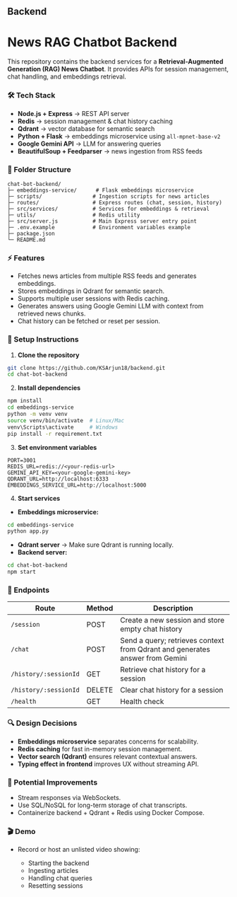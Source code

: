 ## Backend

# News RAG Chatbot Backend

This repository contains the backend services for a **Retrieval-Augmented Generation (RAG) News Chatbot**. It provides APIs for session management, chat handling, and embeddings retrieval.

### 🛠 Tech Stack

* **Node.js + Express** → REST API server
* **Redis** → session management & chat history caching
* **Qdrant** → vector database for semantic search
* **Python + Flask** → embeddings microservice using `all-mpnet-base-v2`
* **Google Gemini API** → LLM for answering queries
* **BeautifulSoup + Feedparser** → news ingestion from RSS feeds

### 📂 Folder Structure

```
chat-bot-backend/
├─ embeddings-service/      # Flask embeddings microservice
├─ scripts/                # Ingestion scripts for news articles
├─ routes/                 # Express routes (chat, session, history)
├─ src/services/           # Services for embeddings & retrieval
├─ utils/                  # Redis utility
├─ src/server.js           # Main Express server entry point
├─ .env.example            # Environment variables example
├─ package.json
└─ README.md
```

### ⚡ Features

* Fetches news articles from multiple RSS feeds and generates embeddings.
* Stores embeddings in Qdrant for semantic search.
* Supports multiple user sessions with Redis caching.
* Generates answers using Google Gemini LLM with context from retrieved news chunks.
* Chat history can be fetched or reset per session.

### 🚀 Setup Instructions

1. **Clone the repository**

```bash
git clone https://github.com/KSArjun18/backend.git
cd chat-bot-backend
```

2. **Install dependencies**

```bash
npm install
cd embeddings-service
python -m venv venv
source venv/bin/activate  # Linux/Mac
venv\Scripts\activate     # Windows
pip install -r requirement.txt
```

3. **Set environment variables**

```env
PORT=3001
REDIS_URL=redis://<your-redis-url>
GEMINI_API_KEY=<your-google-gemini-key>
QDRANT_URL=http://localhost:6333
EMBEDDINGS_SERVICE_URL=http://localhost:5000
```

4. **Start services**

* **Embeddings microservice:**

```bash
cd embeddings-service
python app.py
```

* **Qdrant server** → Make sure Qdrant is running locally.
* **Backend server:**

```bash
cd chat-bot-backend
npm start
```

### 📌 Endpoints

| Route                 | Method | Description                                                                  |
| --------------------- | ------ | ---------------------------------------------------------------------------- |
| `/session`            | POST   | Create a new session and store empty chat history                            |
| `/chat`               | POST   | Send a query; retrieves context from Qdrant and generates answer from Gemini |
| `/history/:sessionId` | GET    | Retrieve chat history for a session                                          |
| `/history/:sessionId` | DELETE | Clear chat history for a session                                             |
| `/health`             | GET    | Health check                                                                 |

### 🔍 Design Decisions

* **Embeddings microservice** separates concerns for scalability.
* **Redis caching** for fast in-memory session management.
* **Vector search (Qdrant)** ensures relevant contextual answers.
* **Typing effect in frontend** improves UX without streaming API.

### 🔧 Potential Improvements

* Stream responses via WebSockets.
* Use SQL/NoSQL for long-term storage of chat transcripts.
* Containerize backend + Qdrant + Redis using Docker Compose.

### 🎬 Demo

* Record or host an unlisted video showing:

  * Starting the backend
  * Ingesting articles
  * Handling chat queries
  * Resetting sessions